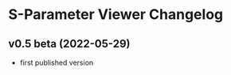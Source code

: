 S-Parameter Viewer Changelog
============================

v0.5 beta (2022-05-29)
----------------------

- first published version

